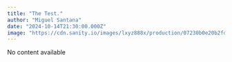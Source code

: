 ```yaml
---
title: "The Test." 
author: "Miguel Santana" 
date: "2024-10-14T21:30:00.000Z" 
image: "https://cdn.sanity.io/images/lxyz888x/production/07230b0e20b2fd1b3d4ea96d02a2096ceb8f3c87-686x386.jpg"
---
```

No content available